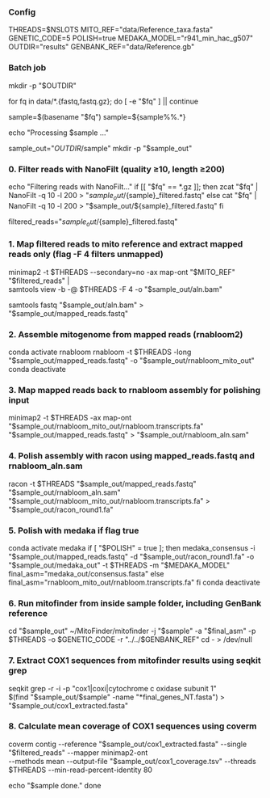 ### Config
THREADS=$NSLOTS
MITO_REF="data/Reference_taxa.fasta"
GENETIC_CODE=5
POLISH=true
MEDAKA_MODEL="r941_min_hac_g507"
OUTDIR="results"
GENBANK_REF="data/Reference.gb"

### Batch job
mkdir -p "$OUTDIR"

for fq in data/*.{fastq,fastq.gz}; do
  [ -e "$fq" ] || continue

  sample=$(basename "$fq")
  sample=${sample%%.*}

  echo "Processing $sample ..."

  sample_out="$OUTDIR/$sample"
  mkdir -p "$sample_out"

  ### 0. Filter reads with NanoFilt (quality ≥10, length ≥200)
  echo "Filtering reads with NanoFilt..."
  if [[ "$fq" == *.gz ]]; then
    zcat "$fq" | NanoFilt -q 10 -l 200 > "$sample_out/${sample}_filtered.fastq"
  else
    cat "$fq" | NanoFilt -q 10 -l 200 > "$sample_out/${sample}_filtered.fastq"
  fi

  filtered_reads="$sample_out/${sample}_filtered.fastq"

  ### 1. Map filtered reads to mito reference and extract mapped reads only (flag -F 4 filters unmapped)
  minimap2 -t $THREADS --secondary=no -ax map-ont "$MITO_REF" "$filtered_reads" | \
    samtools view -b -@ $THREADS -F 4 -o "$sample_out/aln.bam"

  samtools fastq "$sample_out/aln.bam" > "$sample_out/mapped_reads.fastq"

  ### 2. Assemble mitogenome from mapped reads (rnabloom2)
  conda activate rnabloom
  rnabloom -t $THREADS -long "$sample_out/mapped_reads.fastq" -o "$sample_out/rnabloom_mito_out"
  conda deactivate

  ### 3. Map mapped reads back to rnabloom assembly for polishing input
  minimap2 -t $THREADS -ax map-ont "$sample_out/rnabloom_mito_out/rnabloom.transcripts.fa" "$sample_out/mapped_reads.fastq" > "$sample_out/rnabloom_aln.sam"

  ### 4. Polish assembly with racon using mapped_reads.fastq and rnabloom_aln.sam
  racon -t $THREADS "$sample_out/mapped_reads.fastq" "$sample_out/rnabloom_aln.sam" "$sample_out/rnabloom_mito_out/rnabloom.transcripts.fa" > "$sample_out/racon_round1.fa"

  ### 5. Polish with medaka if flag true
  conda activate medaka
  if [ "$POLISH" = true ]; then
    medaka_consensus -i "$sample_out/mapped_reads.fastq" -d "$sample_out/racon_round1.fa" -o "$sample_out/medaka_out" -t $THREADS -m "$MEDAKA_MODEL"
    final_asm="medaka_out/consensus.fasta"
  else
    final_asm="rnabloom_mito_out/rnabloom.transcripts.fa"
  fi
  conda deactivate

  ### 6. Run mitofinder from inside sample folder, including GenBank reference
  cd "$sample_out"
  ~/MitoFinder/mitofinder -j "$sample" -a "$final_asm" -p $THREADS  -o $GENETIC_CODE -r "../../$GENBANK_REF"
  cd - > /dev/null

  ### 7. Extract COX1 sequences from mitofinder results using seqkit grep
  seqkit grep -r -i -p "cox1|coxi|cytochrome c oxidase subunit 1" \
    $(find "$sample_out/$sample" -name "*final_genes_NT.fasta") > "$sample_out/cox1_extracted.fasta"

  ### 8. Calculate mean coverage of COX1 sequences using coverm
  coverm contig --reference "$sample_out/cox1_extracted.fasta" --single "$filtered_reads" --mapper minimap2-ont \
    --methods mean --output-file "$sample_out/cox1_coverage.tsv" --threads $THREADS --min-read-percent-identity 80

  echo "$sample done."
done
